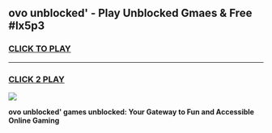 
## ovo unblocked' - Play Unblocked Gmaes & Free #lx5p3
<h3>
<a href="https://news.freeplayer.one?title=ovo_unblocked'&ref=03M">CLICK TO PLAY</a></h3>
<hr>

<h3>
<a href="https://news.freeplayer.one?title=ovo_unblocked'&ref=03M">CLICK 2 PLAY</a>
  
</h3>

<a href="https://news.freeplayer.one?title=ovo_unblocked'&ref=03M"><img src="https://clearcache.store/games.png"></a>


**ovo unblocked' games unblocked: Your Gateway to Fun and Accessible Online Gaming**
